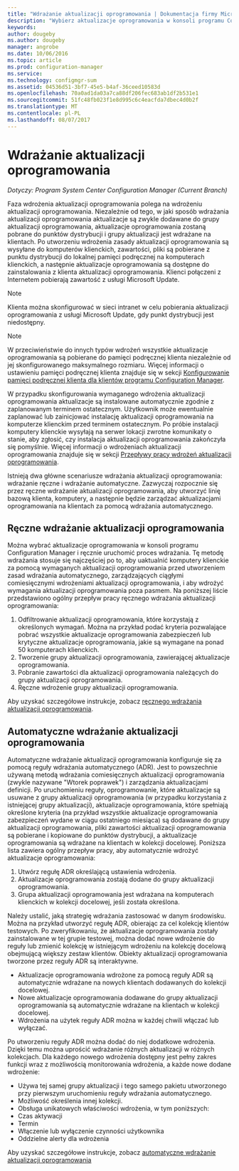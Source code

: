 ```yaml
---
title: "Wdrażanie aktualizacji oprogramowania | Dokumentacja firmy Microsoft"
description: "Wybierz aktualizacje oprogramowania w konsoli programu Configuration Manager, aby ręcznie uruchomić proces wdrażania lub wdrożyć automatycznie aktualizacje."
keywords: 
author: dougeby
ms.author: dougeby
manager: angrobe
ms.date: 10/06/2016
ms.topic: article
ms.prod: configuration-manager
ms.service: 
ms.technology: configmgr-sum
ms.assetid: 04536d51-3bf7-45e5-b4af-36ceed10583d
ms.openlocfilehash: 70a0ad1da03a7ca88df206fec683ab1df2b531e1
ms.sourcegitcommit: 51fc48fb023f1e8d995c6c4eacfda7dbec4d0b2f
ms.translationtype: MT
ms.contentlocale: pl-PL
ms.lasthandoff: 08/07/2017
---
```

#  <a name="BKMK_SUMDeploy"></a> Wdrażanie aktualizacji oprogramowania  

*Dotyczy: Program System Center Configuration Manager (Current Branch)*

Faza wdrożenia aktualizacji oprogramowania polega na wdrożeniu aktualizacji oprogramowania. Niezależnie od tego, w jaki sposób wdrażania aktualizacji oprogramowania aktualizacje są zwykle dodawane do grupy aktualizacji oprogramowania, aktualizacje oprogramowania zostaną pobrane do punktów dystrybucji i grupy aktualizacji jest wdrażane na klientach. Po utworzeniu wdrożenia zasady aktualizacji oprogramowania są wysyłane do komputerów klienckich, zawartości, pliki są pobierane z punktu dystrybucji do lokalnej pamięci podręcznej na komputerach klienckich, a następnie aktualizacje oprogramowania są dostępne do zainstalowania z klienta aktualizacji oprogramowania. Klienci połączeni z Internetem pobierają zawartość z usługi Microsoft Update.  

> [!NOTE]  
>  Klienta można skonfigurować w sieci intranet w celu pobierania aktualizacji oprogramowania z usługi Microsoft Update, gdy punkt dystrybucji jest niedostępny.  

> [!NOTE]  
>  W przeciwieństwie do innych typów wdrożeń wszystkie aktualizacje oprogramowania są pobierane do pamięci podręcznej klienta niezależnie od jej skonfigurowanego maksymalnego rozmiaru. Więcej informacji o ustawieniu pamięci podręcznej klienta znajduje się w sekcji [Konfigurowanie pamięci podręcznej klienta dla klientów programu Configuration Manager](../../core/clients/manage/manage-clients.md#BKMK_ClientCache).  

W przypadku skonfigurowania wymaganego wdrożenia aktualizacji oprogramowania aktualizacje są instalowane automatycznie zgodnie z zaplanowanym terminem ostatecznym. Użytkownik może ewentualnie zaplanować lub zainicjować instalację aktualizacji oprogramowania na komputerze klienckim przed terminem ostatecznym. Po próbie instalacji komputery klienckie wysyłają na serwer lokacji zwrotne komunikaty o stanie, aby zgłosić, czy instalacja aktualizacji oprogramowania zakończyła się pomyślnie. Więcej informacji o wdrożeniach aktualizacji oprogramowania znajduje się w sekcji [Przepływy pracy wdrożeń aktualizacji oprogramowania](../understand/software-updates-introduction.md#BKMK_DeploymentWorkflows).  

Istnieją dwa główne scenariusze wdrażania aktualizacji oprogramowania: wdrażanie ręczne i wdrażanie automatyczne. Zazwyczaj rozpocznie się przez ręczne wdrażanie aktualizacji oprogramowania, aby utworzyć linię bazową klienta, komputery, a następnie będzie zarządzać aktualizacjami oprogramowania na klientach za pomocą wdrażania automatycznego.  

## <a name="BKMK_ManualDeployment"></a>Ręczne wdrażanie aktualizacji oprogramowania
Można wybrać aktualizacje oprogramowania w konsoli programu Configuration Manager i ręcznie uruchomić proces wdrażania. Tę metodę wdrażania stosuje się najczęściej po to, aby uaktualnić komputery klienckie za pomocą wymaganych aktualizacji oprogramowania przed utworzeniem zasad wdrażania automatycznego, zarządzających ciągłymi comiesięcznymi wdrożeniami aktualizacji oprogramowania, i aby wdrożyć wymagania aktualizacji oprogramowania poza pasmem. Na poniższej liście przedstawiono ogólny przepływ pracy ręcznego wdrażania aktualizacji oprogramowania:  

1. Odfiltrowanie aktualizacji oprogramowania, które korzystają z określonych wymagań. Można na przykład podać kryteria pozwalające pobrać wszystkie aktualizacje oprogramowania zabezpieczeń lub krytyczne aktualizacje oprogramowania, jakie są wymagane na ponad 50 komputerach klienckich.  
2. Tworzenie grupy aktualizacji oprogramowania, zawierającej aktualizacje oprogramowania.  
3. Pobranie zawartości dla aktualizacji oprogramowania należących do grupy aktualizacji oprogramowania.  
4. Ręczne wdrożenie grupy aktualizacji oprogramowania.

Aby uzyskać szczegółowe instrukcje, zobacz [ręcznego wdrażania aktualizacji oprogramowania](manually-deploy-software-updates.md).

## <a name="automatically-deploy-software-updates"></a>Automatyczne wdrażanie aktualizacji oprogramowania
Automatyczne wdrażanie aktualizacji oprogramowania konfiguruje się za pomocą reguły wdrażania automatycznego (ADR). Jest to powszechnie używaną metodą wdrażania comiesięcznych aktualizacji oprogramowania (zwykle nazywane "Wtorek poprawek") i zarządzania aktualizacjami definicji. Po uruchomieniu reguły, oprogramowanie, które aktualizacje są usuwane z grupy aktualizacji oprogramowania (w przypadku korzystania z istniejącej grupy aktualizacji), aktualizacje oprogramowania, które spełniają określone kryteria (na przykład wszystkie aktualizacje oprogramowania zabezpieczeń wydane w ciągu ostatniego miesiąca) są dodawane do grupy aktualizacji oprogramowania, pliki zawartości aktualizacji oprogramowania są pobierane i kopiowane do punktów dystrybucji, a aktualizacje oprogramowania są wdrażane na klientach w kolekcji docelowej. Poniższa lista zawiera ogólny przepływ pracy, aby automatycznie wdrożyć aktualizacje oprogramowania:  

1.  Utwórz regułę ADR określającą ustawienia wdrożenia.
2.  Aktualizacje oprogramowania zostają dodane do grupy aktualizacji oprogramowania.  
3.  Grupa aktualizacji oprogramowania jest wdrażana na komputerach klienckich w kolekcji docelowej, jeśli została określona.  

Należy ustalić, jaką strategię wdrażania zastosować w danym środowisku. Można na przykład utworzyć regułę ADR, obierając za cel kolekcję klientów testowych. Po zweryfikowaniu, że aktualizacje oprogramowania zostały zainstalowane w tej grupie testowej, można dodać nowe wdrożenie do reguły lub zmienić kolekcję w istniejącym wdrożeniu na kolekcję docelową obejmującą większy zestaw klientów. Obiekty aktualizacji oprogramowania tworzone przez reguły ADR są interaktywne.  

-   Aktualizacje oprogramowania wdrożone za pomocą reguły ADR są automatycznie wdrażane na nowych klientach dodawanych do kolekcji docelowej.  
-   Nowe aktualizacje oprogramowania dodawane do grupy aktualizacji oprogramowania są automatycznie wdrażane na klientach w kolekcji docelowej.  
-   Wdrożenia na użytek reguły ADR można w każdej chwili włączać lub wyłączać.  

Po utworzeniu reguły ADR można dodać do niej dodatkowe wdrożenia. Dzięki temu można uprościć wdrażanie różnych aktualizacji w różnych kolekcjach. Dla każdego nowego wdrożenia dostępny jest pełny zakres funkcji wraz z możliwością monitorowania wdrożenia, a każde nowe dodane wdrożenie:  

-   Używa tej samej grupy aktualizacji i tego samego pakietu utworzonego przy pierwszym uruchomieniu reguły wdrażania automatycznego.  
-   Możliwość określenia innej kolekcji.  
-   Obsługa unikatowych właściwości wdrożenia, w tym poniższych:  
   -   Czas aktywacji  
   -   Termin  
   -   Włączenie lub wyłączenie czynności użytkownika  
   -   Oddzielne alerty dla wdrożenia  

Aby uzyskać szczegółowe instrukcje, zobacz [automatyczne wdrażanie aktualizacji oprogramowania](automatically-deploy-software-updates.md)

<!-- ###  <a name="BKMK_ClientCache"></a> Client cache setting  
The Configuration Manager client downloads the content for required software updates to the local client cache soon after it receives the deployment. However, the client waits to download the content until after the **Software available time** setting for the deployment. The client does not download software updates in optional deployments (deployments that do not have a scheduled installation deadline) until the user manually starts the installation. When the configured deadline passes, the software updates client agent performs a scan to verify that the software update is still required, then the software updates client agent checks the local cache on the client computer to verify that the software update source file is still available, and then installs the software update. If the content was deleted from the client cache to make room for another deployment, the client downloads the software updates to the cache. Software updates are always downloaded to the client cache regardless of the configured maximum client cache size. For other deployments, such as applications or packages, the client only downloads content that is within the maximum cache size that you configure for the client. Cached content is not automatically deleted, but it remains in the cache for at least one day after the client used that content.  -->


 <!-- For more information about the deployment process, see [Software update deployment process](../../sum/understand/software-updates-introduction.md#BKMK_DeploymentProcess).  -->
